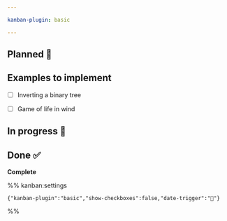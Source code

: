```yaml
---

kanban-plugin: basic

---
```


## Planned 🤔



## Examples to implement

- [ ] Inverting a binary tree
- [ ] Game of life in wind


## In progress 🚧



## Done ✅

**Complete**




%% kanban:settings
```
{"kanban-plugin":"basic","show-checkboxes":false,"date-trigger":"📅"}
```
%%
